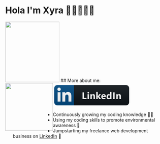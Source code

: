 # Hola I'm Xyra 👋🏼👩🏻‍💻   
                       
<img width="170" height="190" src="https://user-images.githubusercontent.com/65522080/147529477-55573b04-f5d7-42a0-8fa8-e89a511b9501.gif">
## More about me: <a href="https://www.linkedin.com/in/xaguilar1/" target="_blank"> <img src="https://github.com/TJFitz/TJFitz/blob/master/assets/svg/social/linkedin.svg" alt="linkedin" style="vertical-align:top; margin:6px 4px"></a> <img align="left" width="150" height="150" src="https://user-images.githubusercontent.com/65522080/147528988-9d227428-8871-481d-b660-463a7a63b5a7.png">

- Continuously growing my coding knowledge ✍🏼
- Using my coding skills to promote environmental awareness 🌱
- Jumpstarting my freelance web development business on <a href="https://www.linkedin.com/company/xyradaguilar/?viewAsMember=true">LinkedIn</a> 💼
 
